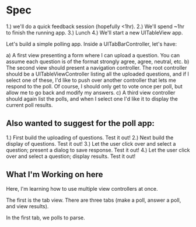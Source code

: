 # Spec

1.) we'll do a quick feedback session (hopefully <1hr).
2.) We'll spend ~1hr to finish the running app.
3.) Lunch
4.) We'll start a new UITableView app.

Let's build a simple polling app.  Inside a UITabBarController, let's have:

a) A first view presenting a form where I can upload a question.  You
can assume each question is of the format strongly agree, agree,
neutral, etc.
b) The second view should present a navigation controller.  The root
controller should be a UITableViewController listing all the uploaded
questions, and if I select one of these, I'd like to push over another
controller that lets me respond to the poll.  Of course, I should only
get to vote once per poll, but allow me to go back and modify my
answers.
c) A third view controller should again list the polls, and when I
select one I'd like it to display the current poll results.



## Also wanted to suggest for the poll app:

1.) First build the uploading of questions.  Test it out!
2.) Next build the display of questions.  Test it out!
3.) Let the user click over and select a question; present a dialog to
save response.  Test it out!
4.) Let the user click over and select a question; display results.
Test it out!

## What I'm Working on here
Here, I'm learning how to use multiple view controllers at once. 

The first is the tab view. There are three tabs (make a poll, answer a poll, and view results).

In the first tab, we polls to parse.

